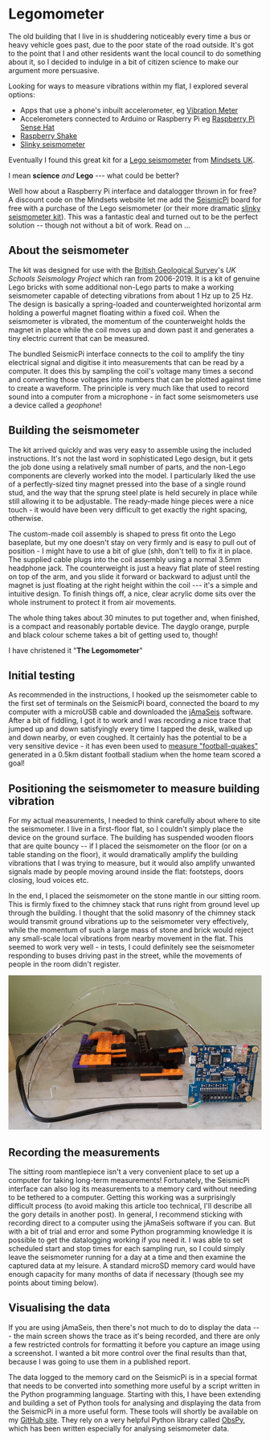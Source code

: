 # Legomometer

The old building that I live in is shuddering noticeably every time a bus or heavy vehicle goes past, due to the poor state of the road outside. It's got to the point that I and other residents want the local council to do something about it, so I decided to indulge in a bit of citizen science to make our argument more persuasive.

Looking for ways to measure vibrations within my flat, I explored several options:

- Apps that use a phone's inbuilt accelerometer, eg [Vibration Meter](https://play.google.com/store/apps/details?id=kr.sira.vibration)
- Accelerometers connected to Arduino or Raspberry Pi eg [Raspberry Pi Sense Hat](https://www.raspberrypi.org/products/sense-hat/)
- [Raspberry Shake](https://raspberryshake.org/)
- [Slinky seismometer](https://www.instructables.com/DIY-Seismometer/)

Eventually I found this great kit for a [Lego seismometer](https://mindsetsonline.co.uk/shop/lego-seismometer-kit/) from [Mindsets UK](https://mindsetsonline.co.uk/).

I mean **science** *and* **Lego** --- what could be better?

Well how about a Raspberry Pi interface and datalogger thrown in for free? A discount code on the Mindsets website let me add the [SeismicPi](https://mindsetsonline.co.uk/shop/seismicpi/) board for free with a purchase of the Lego seismometer (or their more dramatic [slinky seismometer kit](https://mindsetsonline.co.uk/shop/slinky-seismometer-kit/)). This was a fantastic deal and turned out to be the perfect solution -- though not without a bit of work. Read on ...

## About the seismometer

The kit was designed for use with the [British Geological Survey](https://www.bgs.ac.uk/)'s *UK Schools Seismology Project* which ran from 2006-2019. It is a kit of genuine Lego bricks with some additional non-Lego parts to make a working seismometer capable of detecting vibrations from about 1 Hz up to 25 Hz. The design is basically a spring-loaded and counterweighted horizontal arm holding a powerful magnet floating within a fixed coil. When the seismometer is vibrated, the momentum of the counterweight holds the magnet in place while the coil moves up and down past it and generates a tiny electric current that can be measured.

The bundled SeismicPi interface connects to the coil to amplify the tiny electrical signal and digitise it into measurements that can be read by a computer. It does this by sampling the coil's voltage many times a second and converting those voltages into numbers that can be plotted against time to create a waveform. The principle is very much like that used to record sound into a computer from a microphone - in fact some seismometers use a device called a *geophone*!

## Building the seismometer

The kit arrived quickly and was very easy to assemble using the included instructions. It's not the last word in sophisticated Lego design, but it gets the job done using a relatively small number of parts, and the non-Lego components are cleverly worked into the model. I particularly liked the use of a perfectly-sized tiny magnet pressed into the base of a single round stud, and the way that the sprung steel plate is held securely in place while still allowing it to be adjustable. The ready-made hinge pieces were a nice touch - it would have been very difficult to get exactly the right spacing, otherwise.

The custom-made coil assembly is shaped to press fit onto the Lego baseplate, but my one doesn't stay on very firmly and is easy to pull out of position - I might have to use a bit of glue (shh, don't tell) to fix it in place. The supplied cable plugs into the coil assembly using a normal 3.5mm headphone jack. The counterweight is just a heavy flat plate of steel resting on top of the arm, and you slide it forward or backward to adjust until the magnet is just floating at the right height within the coil --- it's a simple and intuitive design. To finish things off, a nice, clear acrylic dome sits over the whole instrument to protect it from air movements.

The whole thing takes about 30 minutes to put together and, when finished, is a compact and reasonably portable device. The dayglo orange, purple and black colour scheme takes a bit of getting used to, though!

I have christened it "**The Legomometer**"

## Initial testing

As recommended in the instructions, I hooked up the seismometer cable to the first set of terminals on the SeismicPi board, connected the board to my computer with a microUSB cable and downloaded the [jAmaSeis](http://www.iris.edu/hq/jamaseis/) software. After a bit of fiddling, I got it to work and I was recording a nice trace that jumped up and down satisfyingly every time I tapped the desk, walked up and down nearby, or even coughed. It certainly has the potential to be a very sensitive device - it has even been used to [measure "football-quakes"](https://mindsetsonline.co.uk/2018/11/26/what-do-lego-bricks-mars-football-have-in-common/) generated in a 0.5km distant football stadium when the home team scored a goal!

## Positioning the seismometer to measure building vibration

For my actual measurements, I needed to think carefully about where to site the seismometer. I live in a first-floor flat, so I couldn't simply place the device on the ground surface. The building has suspended wooden floors that are quite bouncy -- if I placed the seismometer on the floor (or on a table standing on the floor), it would dramatically amplify the building vibrations that I was trying to measure, but it would also amplify unwanted signals made by people moving around inside the flat: footsteps, doors closing, loud voices etc.

In the end, I placed the seismometer on the stone mantle in our sitting room. This is firmly fixed to the chimney stack that runs right from ground level up through the building. I thought that the solid masonry of the chimney stack would transmit ground vibrations up to the seismometer very effectively, while the momentum of such a large mass of stone and brick would reject any small-scale local vibrations from nearby movement in the flat. This seemed to work very well - in tests, I could definitely see the seismometer responding to buses driving past in the street, while the movements of people in the room didn't register.

![The Legomometer and SeismicPi on the mantle](legomometer-02.jpg)

## Recording the measurements

The sitting room mantlepiece isn't a very convenient place to set up a computer for taking long-term measurements! Fortunately, the SeismicPi interface can also log its measurements to a memory card without needing to be tethered to a computer. Getting this working was a surprisingly difficult process (to avoid making this article too technical, I'll describe all the gory details in another post). In general, I recommend sticking with recording direct to a computer using the jAmaSeis software if you can. But with a bit of trial and error and some Python programming knowledge it is possible to get the datalogging working if you need it. I was able to set scheduled start and stop times for each sampling run, so I could simply leave the seismometer running for a day at a time and then examine the captured data at my leisure. A standard microSD memory card would have enough capacity for many months of data if necessary (though see my points about timing below).

## Visualising the data

If you are using jAmaSeis, then there's not much to do to display the data --- the main screen shows the trace as it's being recorded, and there are only a few restricted controls for formatting it before you capture an image using a screenshot. I wanted a bit more control over the final results than that, because I was going to use them in a published report.

The data logged to the memory card on the SeismicPi is in a special format that needs to be converted into something more useful by a script written in the Python programming language. Starting with this, I have been extending and building a set of Python tools for analysing and displaying the data from the SeismicPi in a more useful form. These tools will shortly be available on my [GitHub site](https://github.com/scripsi/legomometer). They rely on a very helpful Python library called [ObsPy](https://github.com/obspy/obspy/wiki), which has been written especially for analysing seismometer data.
